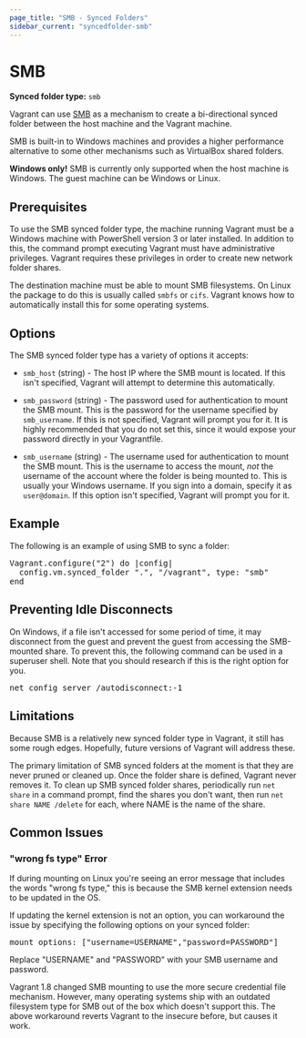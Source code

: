 ```yaml
---
page_title: "SMB - Synced Folders"
sidebar_current: "syncedfolder-smb"
---
```


# SMB

**Synced folder type:** `smb`

Vagrant can use [SMB](http://en.wikipedia.org/wiki/Server_Message_Block)
as a mechanism to create a bi-directional synced folder between the host
machine and the Vagrant machine.

SMB is built-in to Windows machines and provides a higher performance
alternative to some other mechanisms such as VirtualBox shared folders.

<div class="alert alert-info">
	<p>
		<strong>Windows only!</strong> SMB is currently only supported
		when the host machine is Windows. The guest machine can be Windows
		or Linux.
	</p>
</div>

## Prerequisites

To use the SMB synced folder type, the machine running Vagrant must be
a Windows machine with PowerShell version 3 or later installed. In addition to this, the command prompt executing Vagrant
must have administrative privileges. Vagrant requires these privileges in
order to create new network folder shares.

The destination machine must be able to mount SMB filesystems. On Linux
the package to do this is usually called `smbfs` or `cifs`. Vagrant knows
how to automatically install this for some operating systems.

## Options

The SMB synced folder type has a variety of options it accepts:

* `smb_host` (string) - The host IP where the SMB mount is located. If this
  isn't specified, Vagrant will attempt to determine this automatically.

* `smb_password` (string) - The password used for authentication to mount
  the SMB mount. This is the password for the username specified by
  `smb_username`. If this is not specified, Vagrant will prompt you for it.
  It is highly recommended that you do not set this, since it would expose
  your password directly in your Vagrantfile.

* `smb_username` (string) - The username used for authentication to mount
  the SMB mount. This is the username to access the mount, _not_ the username
  of the account where the folder is being mounted to. This is usually your
  Windows username. If you sign into a domain, specify it as `user@domain`.
  If this option isn't specified, Vagrant will prompt you for it.

## Example

The following is an example of using SMB to sync a folder:

<pre class="prettyprint">
Vagrant.configure("2") do |config|
  config.vm.synced_folder ".", "/vagrant", type: "smb"
end
</pre>

## Preventing Idle Disconnects

On Windows, if a file isn't accessed for some period of time, it may
disconnect from the guest and prevent the guest from accessing the SMB-mounted
share. To prevent this, the following command can be used in a superuser
shell. Note that you should research if this is the right option for you.

<pre class="prettyprint">
net config server /autodisconnect:-1
</pre>

## Limitations

Because SMB is a relatively new synced folder type in Vagrant, it still
has some rough edges. Hopefully, future versions of Vagrant will address
these.

The primary limitation of SMB synced folders at the moment is that they are
never pruned or cleaned up. Once the folder share is defined, Vagrant never
removes it. To clean up SMB synced folder shares, periodically run
`net share` in a command prompt, find the shares you don't want, then
run `net share NAME /delete` for each, where NAME is the name of the share.

## Common Issues

### "wrong fs type" Error

If during mounting on Linux you're seeing an error message that includes
the words "wrong fs type," this is because the SMB kernel extension needs to
be updated in the OS.

If updating the kernel extension is not an option, you can workaround the
issue by specifying the following options on your synced folder:

<pre class="prettyprint">
mount_options: ["username=USERNAME","password=PASSWORD"]
</pre>

Replace "USERNAME" and "PASSWORD" with your SMB username and password.

Vagrant 1.8 changed SMB mounting to use the more secure credential file
mechanism. However, many operating systems ship with an outdated filesystem
type for SMB out of the box which doesn't support this. The above workaround
reverts Vagrant to the insecure before, but causes it work.
